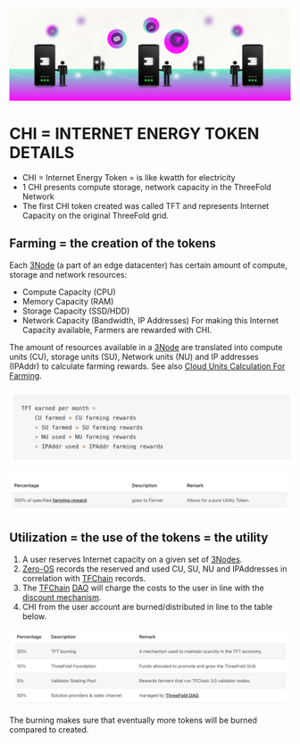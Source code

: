 

![image alt text](img/boxes3.png)

# CHI = INTERNET ENERGY TOKEN DETAILS

* CHI = Internet Energy Token = is like kwatth for electricity
* 1 CHI presents compute storage, network capacity in the ThreeFold Network
* The first CHI token created was called TFT and represents Internet Capacity on the original ThreeFold grid.

## Farming = the creation of the tokens

Each [3Node](https://library.threefold.me/info/threefold#/tfgrid/farming/threefold__3node) (a part of an edge datacenter) has certain amount of compute, storage and network resources:

* Compute Capacity (CPU)
* Memory Capacity (RAM)
* Storage Capacity (SSD/HDD)
* Network Capacity (Bandwidth, IP Addresses)
For making this Internet Capacity available, Farmers are rewarded with CHI.

The amount of resources available in a [3Node](https://library.threefold.me/info/threefold#/tfgrid/farming/threefold__3node) are translated into compute units (CU), storage units (SU), Network units (NU) and IP addresses (IPAddr) to calculate farming rewards. See also [Cloud Units Calculation For Farming](https://library.threefold.me/info/threefold#/tfgrid/farming/threefold__resource_units_calc_cloudunits).

![image alt text](img/tft_earned.png)

![image alt text](img/farming_reward_calc.png)

## Utilization = the use of the tokens = the utility

1. A user reserves Internet capacity on a given set of [3Nodes](https://library.threefold.me/info/threefold#/tfgrid/farming/threefold__3node).
2. [Zero-OS](https://library.threefold.me/info/threefold#/tfgrid/farming/threefold__zos) records the reserved and used CU, SU, NU and IPAddresses in correlation with [TFChain](https://library.threefold.me/info/threefold#/tfgrid/farming/threefold__tfchain) records.
3. The [TFChain](https://library.threefold.me/info/threefold#/tfgrid/farming/threefold__tfchain) [DAO](https://library.threefold.me/info/threefold#/tfgrid/farming/threefold__dao) will charge the costs to the user in line with the [discount mechanism](https://library.threefold.me/info/threefold#/tfgrid/farming/threefold__staking_discount_levels).
4. CHI from the user account are burned/distributed in line to the table below.

![image alt text](img/utilization_tokens_calc.png)

The burning makes sure that eventually more tokens will be burned compared to created.

